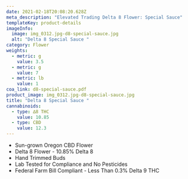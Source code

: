 ```yaml
---
date: 2021-02-18T20:08:20.628Z
meta_description: "Elevated Trading Delta 8 Flower: Special Sauce"
templateKey: product-details
imageInfo:
  image: img_0312.jpg-d8-special-sauce.jpg
  alt: "Delta 8 Special Sauce "
category: Flower
weights:
  - metric: g
    value: 3.5
  - metric: g
    value: 7
  - metric: lb
    value: 1
coa_link: d8-special-sauce.pdf
product_image: img_0312.jpg-d8-special-sauce.jpg
title: "Delta 8 Special Sauce "
cannabinoids:
  - type: ∆8 THC
    value: 10.85
  - type: CBD
    value: 12.3
---
```

* Sun-grown Oregon CBD Flower
* Delta 8 Flower - 10.85% Delta 8
* Hand Trimmed Buds
* Lab Tested for Compliance and No Pesticides
* Federal Farm Bill Compliant - Less Than 0.3% Delta 9 THC